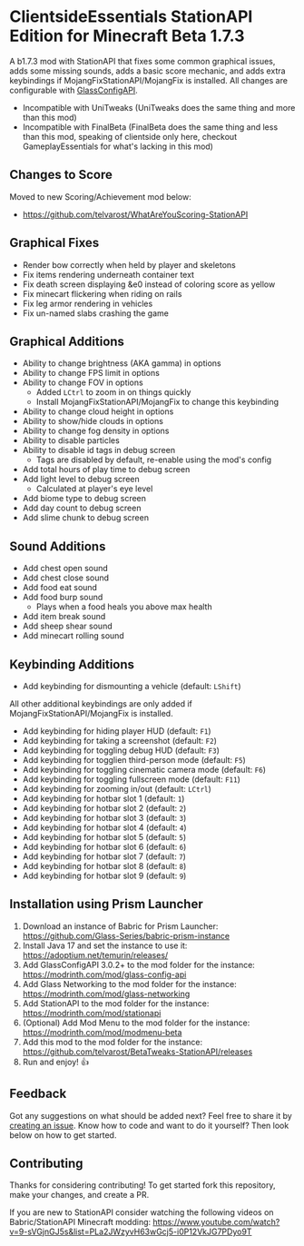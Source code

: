 # ClientsideEssentials StationAPI Edition for Minecraft Beta 1.7.3

A b1.7.3 mod with StationAPI that fixes some common graphical issues, adds some missing sounds, adds a basic score mechanic, and adds extra keybindings if MojangFixStationAPI/MojangFix is installed.
All changes are configurable with [GlassConfigAPI](https://modrinth.com/mod/glass-config-api).
- Incompatible with UniTweaks (UniTweaks does the same thing and more than this mod)
- Incompatible with FinalBeta (FinalBeta does the same thing and less than this mod, speaking of clientside only here, checkout GameplayEssentials for what's lacking in this mod)

## Changes to Score

Moved to new Scoring/Achievement mod below:
- https://github.com/telvarost/WhatAreYouScoring-StationAPI

## Graphical Fixes

- Render bow correctly when held by player and skeletons
- Fix items rendering underneath container text
- Fix death screen displaying &e0 instead of coloring score as yellow
- Fix minecart flickering when riding on rails
- Fix leg armor rendering in vehicles
- Fix un-named slabs crashing the game

## Graphical Additions

- Ability to change brightness (AKA gamma) in options
- Ability to change FPS limit in options
- Ability to change FOV in options
  - Added `LCtrl` to zoom in on things quickly
  - Install MojangFixStationAPI/MojangFix to change this keybinding
- Ability to change cloud height in options
- Ability to show/hide clouds in options
- Ability to change fog density in options
- Ability to disable particles
- Ability to disable id tags in debug screen
  - Tags are disabled by default, re-enable using the mod's config
- Add total hours of play time to debug screen
- Add light level to debug screen
  - Calculated at player's eye level
- Add biome type to debug screen
- Add day count to debug screen
- Add slime chunk to debug screen

## Sound Additions

- Add chest open sound
- Add chest close sound
- Add food eat sound
- Add food burp sound
  - Plays when a food heals you above max health
- Add item break sound
- Add sheep shear sound
- Add minecart rolling sound

## Keybinding Additions
- Add keybinding for dismounting a vehicle (default: `LShift`)

All other additional keybindings are only added if MojangFixStationAPI/MojangFix is installed.
- Add keybinding for hiding player HUD (default: `F1`)
- Add keybinding for taking a screenshot (default: `F2`)
- Add keybinding for toggling debug HUD (default: `F3`)
- Add keybinding for togglien third-person mode (default: `F5`)
- Add keybinding for toggling cinematic camera mode (default: `F6`)
- Add keybinding for toggling fullscreen mode (default: `F11`)
- Add keybinding for zooming in/out (default: `LCtrl`)
- Add keybinding for hotbar slot 1 (default: `1`)
- Add keybinding for hotbar slot 2 (default: `2`)
- Add keybinding for hotbar slot 3 (default: `3`)
- Add keybinding for hotbar slot 4 (default: `4`)
- Add keybinding for hotbar slot 5 (default: `5`)
- Add keybinding for hotbar slot 6 (default: `6`)
- Add keybinding for hotbar slot 7 (default: `7`)
- Add keybinding for hotbar slot 8 (default: `8`)
- Add keybinding for hotbar slot 9 (default: `9`)

## Installation using Prism Launcher

1. Download an instance of Babric for Prism Launcher: https://github.com/Glass-Series/babric-prism-instance
2. Install Java 17 and set the instance to use it: https://adoptium.net/temurin/releases/
3. Add GlassConfigAPI 3.0.2+ to the mod folder for the instance: https://modrinth.com/mod/glass-config-api
4. Add Glass Networking to the mod folder for the instance: https://modrinth.com/mod/glass-networking
5. Add StationAPI to the mod folder for the instance: https://modrinth.com/mod/stationapi
6. (Optional) Add Mod Menu to the mod folder for the instance: https://modrinth.com/mod/modmenu-beta
7. Add this mod to the mod folder for the instance: https://github.com/telvarost/BetaTweaks-StationAPI/releases
8. Run and enjoy! 👍

## Feedback

Got any suggestions on what should be added next? Feel free to share it by [creating an issue](https://github.com/telvarost/ClientsideEssentials-StationAPI/issues/new). Know how to code and want to do it yourself? Then look below on how to get started.

## Contributing

Thanks for considering contributing! To get started fork this repository, make your changes, and create a PR.

If you are new to StationAPI consider watching the following videos on Babric/StationAPI Minecraft modding: https://www.youtube.com/watch?v=9-sVGjnGJ5s&list=PLa2JWzyvH63wGcj5-i0P12VkJG7PDyo9T
